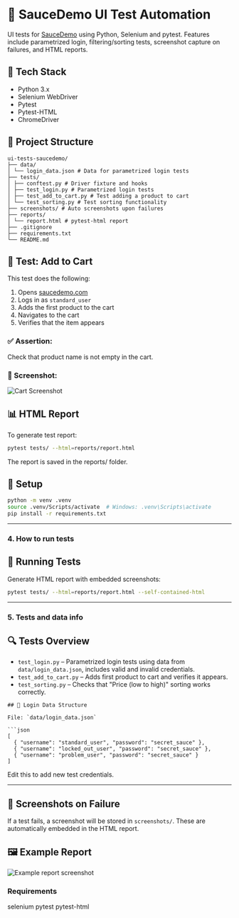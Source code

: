 # 🧪 SauceDemo UI Test Automation

UI tests for [SauceDemo](https://www.saucedemo.com) using Python, Selenium and pytest.
Features include parametrized login, filtering/sorting tests, screenshot capture on failures, and HTML reports.


## 🔧 Tech Stack

- Python 3.x
- Selenium WebDriver
- Pytest
- Pytest-HTML
- ChromeDriver

## 📁 Project Structure

```
ui-tests-saucedemo/
├── data/
│ └── login_data.json # Data for parametrized login tests
├── tests/
│ ├── conftest.py # Driver fixture and hooks
│ ├── test_login.py # Parametrized login tests
│ ├── test_add_to_cart.py # Test adding a product to cart
│ └── test_sorting.py # Test sorting functionality
├── screenshots/ # Auto screenshots upon failures
├── reports/
│ └── report.html # pytest-html report
├── .gitignore
├── requirements.txt
└── README.md
```

## 🧪 Test: Add to Cart

This test does the following:

1. Opens [saucedemo.com](https://www.saucedemo.com)
2. Logs in as `standard_user`
3. Adds the first product to the cart
4. Navigates to the cart
5. Verifies that the item appears

### ✅ Assertion:

Check that product name is not empty in the cart.

### 📸 Screenshot:

![Cart Screenshot](screenshots/cart_page.png)

## 📊 HTML Report

To generate test report:

```bash
pytest tests/ --html=reports/report.html
```

The report is saved in the reports/ folder.

## 🚀 Setup

```bash
python -m venv .venv
source .venv/Scripts/activate  # Windows: .venv\Scripts\activate
pip install -r requirements.txt
```

---

### 4. How to run tests


## 🧪 Running Tests

Generate HTML report with embedded screenshots:

```bash
pytest tests/ --html=reports/report.html --self-contained-html
```

---

### 5. Tests and data info


## 🔍 Tests Overview

- `test_login.py` – Parametrized login tests using data from `data/login_data.json`, includes valid and invalid credentials.
- `test_add_to_cart.py` – Adds first product to cart and verifies it appears.
- `test_sorting.py` – Checks that "Price (low to high)" sorting works correctly.
```
## 📂 Login Data Structure

File: `data/login_data.json`

```json
[
  { "username": "standard_user", "password": "secret_sauce" },
  { "username": "locked_out_user", "password": "secret_sauce" },
  { "username": "problem_user", "password": "secret_sauce" }
]
```
Edit this to add new test credentials.


---


## 📸 Screenshots on Failure

If a test fails, a screenshot will be stored in `screenshots/`. These are automatically embedded in the HTML report.

## 🖼 Example Report

![Example report screenshot](screenshots/test_login.png)


### Requirements 
selenium
pytest
pytest-html

